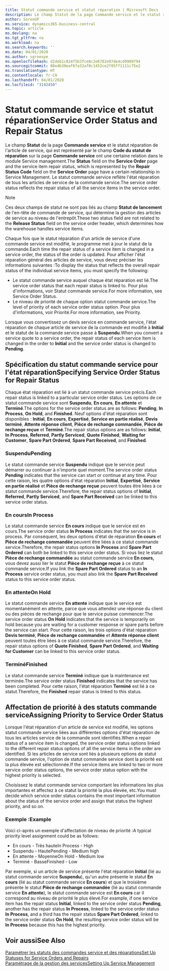 ```yaml
---
title: Statut commande service et statut réparation | Microsoft Docs
description: Le champ Statut de la page Commande service et le statut réparation de l'article de service, qui est représenté par le champ Code du statut de réparation sur la page Commande service ont une certaine relation dans le module Service management. Le statut commande service reflète l'état réparation de tous les articles de service de la commande service.
author: SorenGP
ms.service: dynamics365-business-central
ms.topic: article
ms.devlang: na
ms.tgt_pltfrm: na
ms.workload: na
ms.search.keywords: ''
ms.date: 04/01/2020
ms.author: sgroespe
ms.openlocfilehash: d2deb1c824f5b3fce8c2e6702e97de4cd9909794
ms.sourcegitcommit: 88e4b30eaf6fa32af0c1452ce2f85ff1111c75e2
ms.translationtype: HT
ms.contentlocale: fr-CH
ms.lasthandoff: 04/01/2020
ms.locfileid: "3192450"
---
```

# <a name="service-order-status-and-repair-status"></a><span data-ttu-id="cbb11-104">Statut commande service et statut réparation</span><span class="sxs-lookup"><span data-stu-id="cbb11-104">Service Order Status and Repair Status</span></span>
<span data-ttu-id="cbb11-105">Le champ **Statut** de la page **Commande service** et le statut réparation de l'article de service, qui est représenté par le champ **Code du statut de réparation** sur la page **Commande service** ont une certaine relation dans le module Service management.</span><span class="sxs-lookup"><span data-stu-id="cbb11-105">The **Status** field on the **Service Order** page and the service item repair status, which is represented by the **Repair Status Code** field on the **Service Order** page have a certain relationship in Service Management.</span></span> <span data-ttu-id="cbb11-106">Le statut commande service reflète l'état réparation de tous les articles de service de la commande service.</span><span class="sxs-lookup"><span data-stu-id="cbb11-106">The service order status reflects the repair status of all the service items in the service order.</span></span>  

> [!NOTE]  
>  <span data-ttu-id="cbb11-107">Ces deux champs de statut ne sont pas liés au champ **Statut de lancement** de l'en\-tête de commande de service, qui détermine la gestion des articles de service au niveau de l'entrepôt.</span><span class="sxs-lookup"><span data-stu-id="cbb11-107">These two status field are not related to the **Release Status** field on the service order header, which determines how the warehouse handles service items.</span></span>  

 <span data-ttu-id="cbb11-108">Chaque fois que le statut réparation d'un article de service d'une commande service est modifié, le programme met à jour le statut de la commande.</span><span class="sxs-lookup"><span data-stu-id="cbb11-108">Each time the repair status of a service item is changed in a service order, the status of the order is updated.</span></span> <span data-ttu-id="cbb11-109">Pour afficher l'état réparation général des articles de service, vous devez préciser les informations suivantes :</span><span class="sxs-lookup"><span data-stu-id="cbb11-109">To display the status that reflects the overall repair status of the individual service items, you must specify the following:</span></span>  

* <span data-ttu-id="cbb11-110">Le statut commande service auquel chaque état réparation est lié.</span><span class="sxs-lookup"><span data-stu-id="cbb11-110">The service order status that each repair status is linked to.</span></span> <span data-ttu-id="cbb11-111">Pour plus d'informations, voir Statut commande service.</span><span class="sxs-lookup"><span data-stu-id="cbb11-111">For more information, see Service Order Status.</span></span>  
* <span data-ttu-id="cbb11-112">Le niveau de priorité de chaque option statut commande service.</span><span class="sxs-lookup"><span data-stu-id="cbb11-112">The level of priority of each service order status option.</span></span> <span data-ttu-id="cbb11-113">Pour plus d'informations, voir Priorité.</span><span class="sxs-lookup"><span data-stu-id="cbb11-113">For more information, see Priority.</span></span>  

 <span data-ttu-id="cbb11-114">Lorsque vous convertissez un devis service en commande service, l'état réparation de chaque article de service de la commande est modifié à **Initial** et le statut de la commande service passe à **Suspendu**.</span><span class="sxs-lookup"><span data-stu-id="cbb11-114">When you convert a service quote to a service order, the repair status of each service item is changed in the order to **Initial** and the service order status is changed to **Pending**.</span></span>  

## <a name="specifying-service-order-status-for-repair-status"></a><span data-ttu-id="cbb11-115">Spécification du statut commande service pour l'état réparation</span><span class="sxs-lookup"><span data-stu-id="cbb11-115">Specifying Service Order Status for Repair Status</span></span>  
<span data-ttu-id="cbb11-116">Chaque état réparation est lié à un statut commande service précis.</span><span class="sxs-lookup"><span data-stu-id="cbb11-116">Each repair status is linked to a particular service order status.</span></span> <span data-ttu-id="cbb11-117">Les options de ce statut commande service sont **Suspendu**, **En cours**, **En attente** et **Terminé**.</span><span class="sxs-lookup"><span data-stu-id="cbb11-117">The options for the service order status are as follows: **Pending**, **In Process**, **On Hold**, and **Finished**.</span></span> <span data-ttu-id="cbb11-118">Neuf options d'état réparation sont disponibles : **Initial**, **En cours**, **Expertisé**, **Service en partie réalisé**, **Devis terminé**, **Attente réponse client**, **Pièce de rechange commandée**, **Pièce de rechange reçue** et **Terminé**.</span><span class="sxs-lookup"><span data-stu-id="cbb11-118">The repair status options are as follows: **Initial**, **In Process**, **Referred**, **Partly Serviced**, **Quote Finished**, **Waiting for Customer**, **Spare Part Ordered**, **Spare Part Received**, and **Finished**.</span></span>  

### <a name="pending"></a><span data-ttu-id="cbb11-119">Suspendu</span><span class="sxs-lookup"><span data-stu-id="cbb11-119">Pending</span></span>  
<span data-ttu-id="cbb11-120">Le statut commande service **Suspendu** indique que le service peut démarrer ou continuer à n'importe quel moment.</span><span class="sxs-lookup"><span data-stu-id="cbb11-120">The service order status **Pending** indicates that the service can start or continue at any time.</span></span> <span data-ttu-id="cbb11-121">Pour cette raison, les quatre options d'état réparation **Initial**, **Expertisé**, **Service en partie réalisé** et **Pièce de rechange reçue** peuvent toutes être liées à ce statut commande service.</span><span class="sxs-lookup"><span data-stu-id="cbb11-121">Therefore, the repair status options of **Initial**, **Referred**, **Partly Serviced**, and **Spare Part Received** can be linked to this service order status.</span></span>  

### <a name="in-process"></a><span data-ttu-id="cbb11-122">En cours</span><span class="sxs-lookup"><span data-stu-id="cbb11-122">In Process</span></span>  
<span data-ttu-id="cbb11-123">Le statut commande service **En cours** indique que le service est en cours.</span><span class="sxs-lookup"><span data-stu-id="cbb11-123">The service order status **In Process** indicates that the service is in process.</span></span> <span data-ttu-id="cbb11-124">Par conséquent, les deux options d'état de réparation **En cours** et **Pièce de rechange commandée** peuvent être liées à ce statut commande service.</span><span class="sxs-lookup"><span data-stu-id="cbb11-124">Therefore, the repair status options **In Process** and **Spare Part Ordered** can both be linked to this service order status.</span></span> <span data-ttu-id="cbb11-125">Si vous liez le statut **Pièce de rechange commandée** au statut commande service **En cours,** vous devez aussi lier le statut **Pièce de rechange reçue** à ce statut commande service.</span><span class="sxs-lookup"><span data-stu-id="cbb11-125">If you link the **Spare Part Ordered** status to an **In Process** service order status, you must also link the **Spare Part Received** status to this service order status.</span></span>  

### <a name="on-hold"></a><span data-ttu-id="cbb11-126">En attente</span><span class="sxs-lookup"><span data-stu-id="cbb11-126">On Hold</span></span>  
<span data-ttu-id="cbb11-127">Le statut commande service **En attente** indique que le service est momentanément en attente, parce que vous attendez une réponse du client ou des pièces de rechange pour que le service puisse commencer.</span><span class="sxs-lookup"><span data-stu-id="cbb11-127">The service order status **On Hold** indicates that the service is temporarily on hold because you are waiting for a customer response or spare parts before the service can start.</span></span> <span data-ttu-id="cbb11-128">Pour cette raison, les trois options d'état réparation **Devis terminé**, **Pièce de rechange commandée** et **Attente réponse client** peuvent toutes être liées à ce statut commande service.</span><span class="sxs-lookup"><span data-stu-id="cbb11-128">Therefore, the repair status options of **Quote Finished**, **Spare Part Ordered**, and **Waiting for Customer** can be linked to this service order status.</span></span>  

### <a name="finished"></a><span data-ttu-id="cbb11-129">Terminé</span><span class="sxs-lookup"><span data-stu-id="cbb11-129">Finished</span></span>  
<span data-ttu-id="cbb11-130">Le statut commande service **Terminé** indique que la maintenance est terminée.</span><span class="sxs-lookup"><span data-stu-id="cbb11-130">The service order status **Finished** indicates that the service has been completed.</span></span> <span data-ttu-id="cbb11-131">Pour cette raison, l'état réparation **Terminé** est lié à ce statut.</span><span class="sxs-lookup"><span data-stu-id="cbb11-131">Therefore, the **Finished** repair status is linked to this status.</span></span>  

## <a name="assigning-priority-to-service-order-status"></a><span data-ttu-id="cbb11-132">Affectation de priorité à des statuts commande service</span><span class="sxs-lookup"><span data-stu-id="cbb11-132">Assigning Priority to Service Order Status</span></span>  
<span data-ttu-id="cbb11-133">Lorsque l'état réparation d'un article de service est modifié, les options statut commande service liées aux différentes options d'état réparation de tous les articles service de la commande sont identifiés.</span><span class="sxs-lookup"><span data-stu-id="cbb11-133">When a repair status of a service item is changed, the service order status options linked to the different repair status options of all the service items in the order are identified.</span></span> <span data-ttu-id="cbb11-134">Si les articles de service sont liés à plusieurs options de statut commande service, l'option de statut commande service dont la priorité est la plus élevée est sélectionnée.</span><span class="sxs-lookup"><span data-stu-id="cbb11-134">If the service items are linked to two or more service order status options, the service order status option with the highest priority is selected.</span></span>  

<span data-ttu-id="cbb11-135">Choisissez le statut commande service comportant les informations les plus importantes et affectez à ce statut la priorité la plus élevée, etc.</span><span class="sxs-lookup"><span data-stu-id="cbb11-135">You must decide which service order status contains the most important information about the status of the service order and assign that status the highest priority, and so on.</span></span>  

### <a name="example"></a><span data-ttu-id="cbb11-136">Exemple :</span><span class="sxs-lookup"><span data-stu-id="cbb11-136">Example</span></span>  
<span data-ttu-id="cbb11-137">Voici ci-après un exemple d'affectation de niveau de priorité :</span><span class="sxs-lookup"><span data-stu-id="cbb11-137">A typical priority level assignment could be as follows:</span></span>  

* <span data-ttu-id="cbb11-138">En cours - Très haute</span><span class="sxs-lookup"><span data-stu-id="cbb11-138">In Process - High</span></span>  
* <span data-ttu-id="cbb11-139">Suspendu - Haute</span><span class="sxs-lookup"><span data-stu-id="cbb11-139">Pending - Medium high</span></span>  
* <span data-ttu-id="cbb11-140">En attente - Moyenne</span><span class="sxs-lookup"><span data-stu-id="cbb11-140">On Hold - Medium low</span></span>  
* <span data-ttu-id="cbb11-141">Terminé - Basse</span><span class="sxs-lookup"><span data-stu-id="cbb11-141">Finished - Low</span></span>  

<span data-ttu-id="cbb11-142">Par exemple, si un article de service présente l'état réparation **Initial** (lié au statut commande service **Suspendu**), qu'un autre présente le statut **En cours** (lié au statut commande service **En cours**) et que le troisième présente le statut **Pièce de rechange commandée** (lié au statut commande service **En attente**), le statut commande service est **En cours** car il correspond au niveau de priorité le plus élevé.</span><span class="sxs-lookup"><span data-stu-id="cbb11-142">For example, if one service item has the repair status **Initial**, linked to the service order status **Pending**, another has the repair status **In Process**, linked to the service order status **In Process**, and a third has the repair status **Spare Part Ordered**, linked to the service order status **On Hold**, the resulting service order status will be **In Process** because this has the highest priority.</span></span>  

## <a name="see-also"></a><span data-ttu-id="cbb11-143">Voir aussi</span><span class="sxs-lookup"><span data-stu-id="cbb11-143">See Also</span></span>  
[<span data-ttu-id="cbb11-144">Paramétrer les statuts des commandes service et des réparations</span><span class="sxs-lookup"><span data-stu-id="cbb11-144">Set Up Statuses for Service Orders and Repairs</span></span>](service-order-repair-status.md)  
[<span data-ttu-id="cbb11-145">Paramétrage de la gestion des services</span><span class="sxs-lookup"><span data-stu-id="cbb11-145">Setting Up Service Management</span></span>](service-setup-service.md)  
